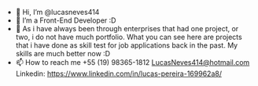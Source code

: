 - 👋 Hi, I’m @lucasneves414
- 👀 I’m a Front-End Developer :D
- 🌱 As i have always been through enterprises that had one project, or two, i do not have much portfolio. What you can see here are projects that i have done as skill test for job applications back in the past. My skills are much better now :D
- 📫 How to reach me +55 (19) 98365-1812 LucasNeves414@hotmail.com Linkedin: https://www.linkedin.com/in/lucas-pereira-169962a8/


